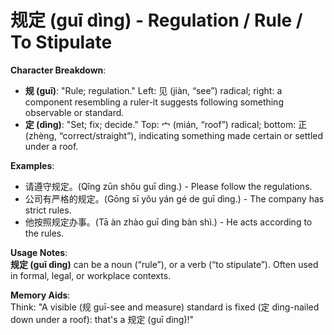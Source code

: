 # **规定 (guī dìng) - Regulation / Rule / To Stipulate**

**Character Breakdown**:  
- **规 (guī)**: "Rule; regulation." Left: 见 (jiàn, “see”) radical; right: a component resembling a ruler-it suggests following something observable or standard.  
- **定 (dìng)**: "Set; fix; decide." Top: 宀 (mián, “roof”) radical; bottom: 正 (zhèng, “correct/straight”), indicating something made certain or settled under a roof.

**Examples**:  
- 请遵守规定。(Qǐng zūn shǒu guī dìng.) - Please follow the regulations.  
- 公司有严格的规定。(Gōng sī yǒu yán gé de guī dìng.) - The company has strict rules.  
- 他按照规定办事。(Tā àn zhào guī dìng bàn shì.) - He acts according to the rules.

**Usage Notes**:  
**规定 (guī dìng)** can be a noun (“rule”), or a verb (“to stipulate”). Often used in formal, legal, or workplace contexts.

**Memory Aids**:  
Think: "A visible (规 guī-see and measure) standard is fixed (定 dìng-nailed down under a roof): that's a 规定 (guī dìng)!"
